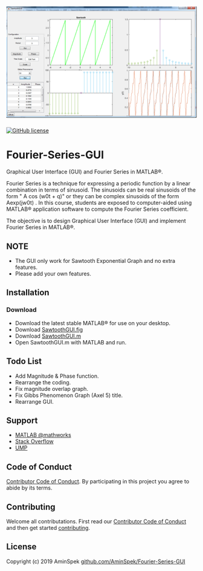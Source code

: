 # ![GitHub Logo](https://github.com/AminSpek/Fourier-Series-GUI/blob/master/Sawtooth.png)

[![GitHub license](https://img.shields.io/github/license/AminSpek/Fourier-Series-GUI.svg?style=plastic)](https://github.com/AminSpek/Fourier-Series-GUI/blob/master/LICENSE)


# Fourier-Series-GUI
Graphical User Interface (GUI) and Fourier Series in MATLAB®.

Fourier Series is a technique for expressing a periodic function by a linear combination in terms of sinusoid. The sinusoids can be real sinusoids of the form " A cos (w0t + q)" or they can be complex sinusoids of the form Aexp(jw0t) . In this course, students are exposed to computer-aided using MATLAB® application software to compute the Fourier Series coefficient.

The objective is to design Graphical User Interface (GUI) and implement Fourier Series in MATLAB®.

## NOTE
- The GUI only work for Sawtooth Exponential Graph and no extra features. 
- Please add your own features.

## Installation

### Download
- Download the latest stable MATLAB® for use on your desktop.
- Download [SawtoothGUI.fig](https://github.com/AminSpek/Fourier-Series-GUI/raw/master/SawtoothGUI.fig)
- Download [SawtoothGUI.m](https://github.com/AminSpek/Fourier-Series-GUI/raw/master/SawtoothGUI.m)
- Open SawtoothGUI.m with MATLAB and run.

## Todo List
- Add Magnitude & Phase function.
- Rearrange the coding.
- Fix magnitude overlap graph.
- Fix Gibbs Phenomenon Graph (Axel 5) title.
- Rearrange GUI.


## Support

- [MATLAB @mathworks](https://www.mathworks.com/help/signal/ref/sawtooth.html)
- [Stack Overflow](https://stackoverflow.com/questions/tagged/matlab)
- [UMP](https://www.ump.edu.my)


## Code of Conduct

[Contributor Code of Conduct][CODE_OF_CONDUCT]. By participating in this project you agree to abide by its terms.

## Contributing

Welcome all contributations. First read our [Contributor Code of Conduct][CODE_OF_CONDUCT] and then get started [contributing][CONTRIBUTING].

## License

Copyright (c) 2019 AminSpek [github.com/AminSpek/Fourier-Series-GUI][github]



[release]: https://github.com/AminSpek/Fourier-Series-GUI
[website]: https://github.com/AminSpek/Fourier-Series-GUI
[github]: https://github.com/AminSpek/Fourier-Series-GUI
[USAGE]: ./USAGE.md
[CHANGELOG]: ./CHANGELOG.md
[CODE_OF_CONDUCT]: ./CODE_OF_CONDUCT.md
[CONTRIBUTING]: ./CONTRIBUTING.md
